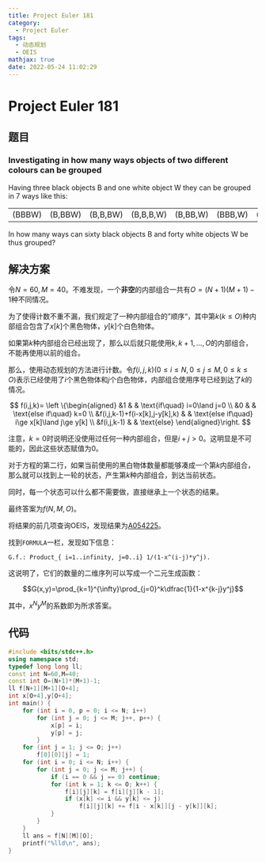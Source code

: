 ```yaml
---
title: Project Euler 181
category:
  - Project Euler
tags:
  - 动态规划
  - OEIS
mathjax: true
date: 2022-05-24 11:02:29
---
```


<escape><!-- more --></escape>

# Project Euler 181

## 题目

### Investigating in how many ways objects of two different colours can be grouped

Having three black objects B and one white object W they can be grouped in 7 ways like this:

||||||||
|-|-|-|-|-|-|-|
|(BBBW)|(B,BBW)|(B,B,BW)|(B,B,B,W)|(B,BB,W)|(BBB,W)|(BB,BW)|

In how many ways can sixty black objects B and forty white objects W be  thus grouped?

## 解决方案

令$N=60,M=40$。不难发现，一个**非空**的内部组合一共有$O=(N+1)(M+1)-1$种不同情况。

为了使得计数不重不漏，我们规定了一种内部组合的”顺序“，其中第$k(k\le O)$种内部组合包含了$x[k]$个黑色物体，$y[k]$个白色物体。

如果第$k$种内部组合已经出现了，那么以后就只能使用$k,k+1,\dots,O$的内部组合，不能再使用以前的组合。

那么，使用动态规划的方法进行计数。令$f(i,j,k)(0\le i\le N,0\le j\le M,0\le k\le O)$表示已经使用了$i$个黑色物体和$j$个白色物体，内部组合使用序号已经到达了$k$的情况。

$$
f(i,j,k)=
\left \{\begin{aligned}
  &1 & & \text{if\quad} i=0\land j=0 \\
  &0 & & \text{else if\quad} k=0 \\
  &f(i,j,k-1)+f(i-x[k],j-y[k],k) & & \text{else if\quad} i\ge x[k]\land j\ge y[k] \\
  &f(i,j,k-1) & & \text{else}
\end{aligned}\right.
$$

注意，$k=0$时说明还没使用过任何一种内部组合，但是$i+j>0$。这明显是不可能的，因此这些状态赋值为$0$。

对于方程的第二行，如果当前使用的黑白物体数量都能够凑成一个第$k$内部组合，那么就可以找到上一轮的状态，产生第$k$种内部组合，到达当前状态。

同时，每一个状态可以什么都不需要做，直接继承上一个状态的结果。

最终答案为$f(N,M,O)$。

将结果的前几项查询OEIS，发现结果为[A054225](https://oeis.org/A054225)。

找到`FORMULA`一栏，发现如下信息：

```
G.f.: Product_{ i=1..infinity, j=0..i} 1/(1-x^(i-j)*y^j).
```

这说明了，它们的数量的二维序列可以写成一个二元生成函数：

$$G(x,y)=\prod_{k=1}^{\infty}\prod_{j=0}^k\dfrac{1}{1-x^{k-j}y^j}$$

其中，$x^Ny^M$的系数即为所求答案。

## 代码

```C++
#include <bits/stdc++.h>
using namespace std;
typedef long long ll;
const int N=60,M=40;
const int O=(N+1)*(M+1)-1;
ll f[N+1][M+1][O+4];
int x[O+4],y[O+4];
int main() {
    for (int i = 0, p = 0; i <= N; i++)
        for (int j = 0; j <= M; j++, p++) {
            x[p] = i;
            y[p] = j;
        }
    for (int j = 1; j <= O; j++)
        f[0][0][j] = 1;
    for (int i = 0; i <= N; i++) {
        for (int j = 0; j <= M; j++) {
            if (i == 0 && j == 0) continue;
            for (int k = 1; k <= O; k++) {
                f[i][j][k] = f[i][j][k - 1];
                if (x[k] <= i && y[k] <= j)
                    f[i][j][k] += f[i - x[k]][j - y[k]][k];
            }
        }
    }
    ll ans = f[N][M][O];
    printf("%lld\n", ans);
}

```
